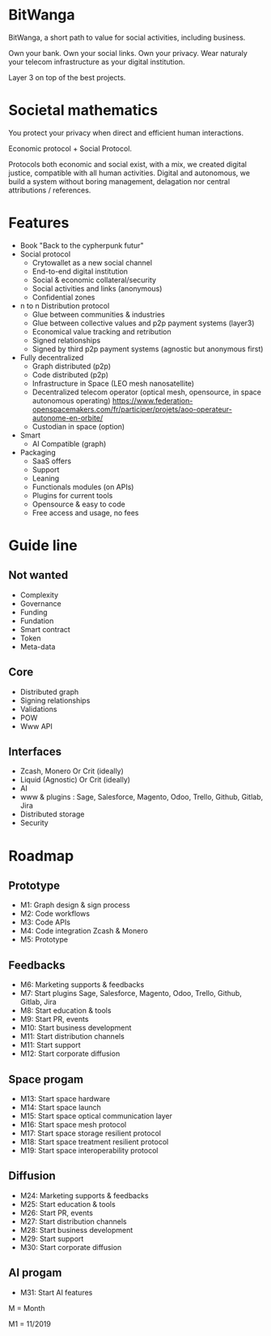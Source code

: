 # BitWanga

BitWanga, a short path to value for social activities, including business.

Own your bank. Own your social links. Own your privacy. 
Wear naturaly your telecom infrastructure as your digital institution. 

Layer 3 on top of the best projects.

# Societal mathematics

You protect your privacy when direct and efficient human interactions.

Economic protocol + Social Protocol. 

Protocols both economic and social exist, with a mix, we created digital justice, compatible with all human activities.
Digital and autonomous, we build a system without boring management, delagation nor central attributions / references.

# Features

* Book "Back to the cypherpunk futur"
* Social protocol
   * Crytowallet as a new social channel
   * End-to-end digital institution
   * Social & economic collateral/security
   * Social activities and links (anonymous)
   * Confidential zones   
* n to n Distribution protocol
   * Glue between communities & industries
   * Glue between collective values and p2p payment systems (layer3)
   * Economical value tracking and retribution
   * Signed relationships
   * Signed by third p2p payment systems (agnostic but anonymous first)
* Fully decentralized
   * Graph distributed (p2p)
   * Code distributed (p2p)
   * Infrastructure in Space (LEO mesh nanosatellite)
   * Decentralized telecom operator (optical mesh, opensource, in space autonomous operating) https://www.federation-openspacemakers.com/fr/participer/projets/aoo-operateur-autonome-en-orbite/
   * Custodian in space (option)
* Smart
   * AI Compatible (graph)
* Packaging
   * SaaS offers
   * Support
   * Leaning
   * Functionals modules (on APIs)
   * Plugins for current tools
   * Opensource & easy to code
   * Free access and usage, no fees

# Guide line

## Not wanted

* Complexity
* Governance
* Funding
* Fundation
* Smart contract
* Token
* Meta-data

## Core

* Distributed graph
* Signing relationships
* Validations
* POW
* Www API

## Interfaces

* Zcash,  Monero Or Crit (ideally)
* Liquid (Agnostic) Or Crit (ideally)
* AI
* www & plugins : Sage, Salesforce, Magento, Odoo, Trello, Github, Gitlab, Jira
* Distributed storage
* Security

# Roadmap

## Prototype

* M1: Graph design & sign process
* M2: Code workflows
* M3: Code APIs
* M4: Code integration Zcash & Monero
* M5: Prototype

## Feedbacks

* M6: Marketing supports & feedbacks
* M7: Start plugins Sage, Salesforce, Magento, Odoo, Trello, Github, Gitlab, Jira
* M8: Start education & tools
* M9: Start PR, events
* M10: Start business development
* M11: Start distribution channels
* M11: Start support
* M12: Start corporate diffusion

## Space progam

* M13: Start space hardware
* M14: Start space launch
* M15: Start space optical communication layer
* M16: Start space mesh protocol
* M17: Start space storage resilient protocol
* M18: Start space treatment resilient protocol
* M19: Start space interoperability protocol

## Diffusion

* M24: Marketing supports & feedbacks
* M25: Start education & tools
* M26: Start PR, events
* M27: Start distribution channels
* M28: Start business development
* M29: Start support
* M30: Start corporate diffusion

## AI progam

* M31: Start AI features

M = Month

M1 = 11/2019
